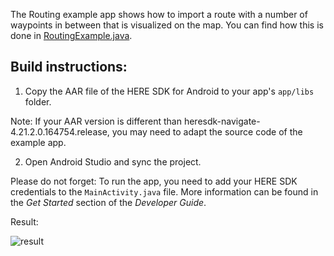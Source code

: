 The Routing example app shows how to import a route with a number of waypoints in between that is visualized on the map. You can find how this is done in [RoutingExample.java](app/src/main/java/com/here/routing/RoutingExample.java).

Build instructions:
-------------------

1) Copy the AAR file of the HERE SDK for Android to your app's `app/libs` folder.

Note: If your AAR version is different than heresdk-navigate-4.21.2.0.164754.release, you may need to adapt the source code of the example app.

2) Open Android Studio and sync the project.

Please do not forget: To run the app, you need to add your HERE SDK credentials to the `MainActivity.java` file. More information can be found in the _Get Started_ section of the _Developer Guide_.

Result:

![result](https://github.com/user-attachments/assets/8938c252-4282-4ba6-9355-a54a4bf46c70)

